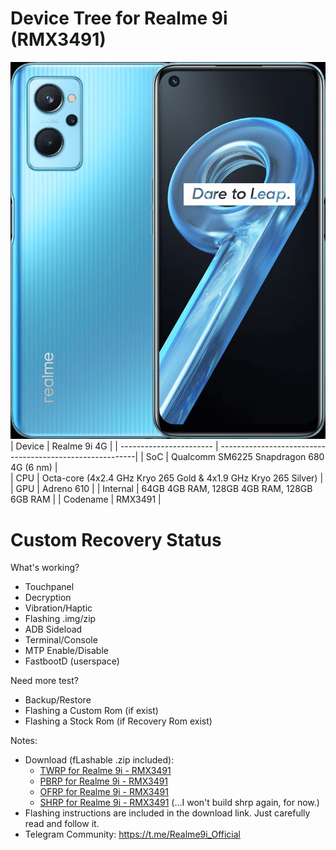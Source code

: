 # Device Tree for Realme 9i (RMX3491)
![Realme 9i](https://github.com/cd-Spidey/Random/blob/main/screenshots/realme_9i.jpg)
| Device                  | Realme 9i 4G                                             |
| ----------------------- | ---------------------------------------------------------|
| SoC                     | Qualcomm SM6225 Snapdragon 680 4G (6 nm)                      |      
| CPU                     | Octa-core (4x2.4 GHz Kryo 265 Gold & 4x1.9 GHz Kryo 265 Silver)  |
| GPU                     | Adreno 610                                             |
| Internal                | 64GB 4GB RAM, 128GB 4GB RAM, 128GB 6GB RAM                 |
| Codename                | RMX3491                                               |

# Custom Recovery Status
What's working?
- Touchpanel
- Decryption
- Vibration/Haptic 
- Flashing .img/zip
- ADB Sideload
- Terminal/Console
- MTP Enable/Disable
- FastbootD (userspace)

Need more test?
- Backup/Restore
- Flashing a Custom Rom (if exist)
- Flashing a Stock Rom (if Recovery Rom exist)

Notes:
 - Download (fLashable .zip included):
    - [TWRP for Realme 9i - RMX3491](https://github.com/cd-Crypton/custom_recovery_tree_realme_RMX3491/releases/tag/twrp-rmx3491-003)
    - [PBRP for Realme 9i - RMX3491](https://github.com/cd-Crypton/custom_recovery_tree_realme_RMX3491/releases/tag/pbrp-rmx3491-002)
    - [OFRP for Realme 9i - RMX3491](https://github.com/cd-Crypton/custom_recovery_tree_realme_RMX3491/releases/tag/ofrp-rmx3491-003)
    - [SHRP for Realme 9i - RMX3491](https://github.com/cd-Crypton/custom_recovery_tree_realme_RMX3491/releases/tag/shrp-rmx3491-001) (...I won't build shrp again, for now.)
 - Flashing instructions are included in the download link. Just carefully read and follow it.
 - Telegram Community: https://t.me/Realme9i_Official
